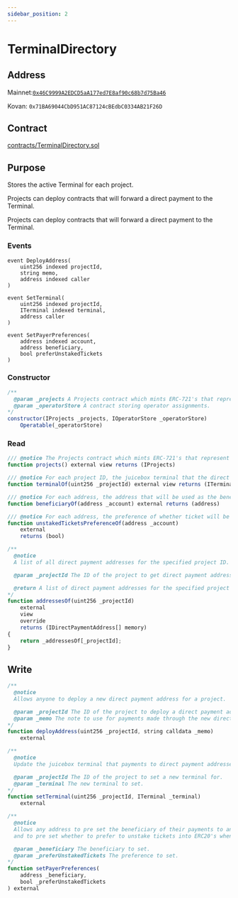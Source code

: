 ```yaml
---
sidebar_position: 2
---
```


# TerminalDirectory

## Address

Mainnet:[`0x46C9999A2EDCD5aA177ed7E8af90c68b7d75Ba46`](https://etherscan.io/address/0x46c9999a2edcd5aa177ed7e8af90c68b7d75ba46)

Kovan: `0x71BA69044CbD951AC87124cBEdbC0334AB21F26D`

## Contract

[contracts/TerminalDirectory.sol](https://github.com/jbx-protocol/juicehouse/blob/main/packages/hardhat/contracts/TerminalDirectory.sol)

## Purpose

Stores the active Terminal for each project.

Projects can deploy contracts that will forward a direct payment to the Terminal.

Projects can deploy contracts that will forward a direct payment to the Terminal.

### Events

```
event DeployAddress( 
    uint256 indexed projectId, 
    string memo, 
    address indexed caller 
)
```

```
event SetTerminal(
    uint256 indexed projectId,
    ITerminal indexed terminal,
    address caller
)
```

```
event SetPayerPreferences(
    address indexed account,
    address beneficiary,
    bool preferUnstakedTickets
)
```

### Constructor

```javascript
/** 
  @param _projects A Projects contract which mints ERC-721's that represent project ownership and transfers.
  @param _operatorStore A contract storing operator assignments.
*/
constructor(IProjects _projects, IOperatorStore _operatorStore)
    Operatable(_operatorStore)
```

### Read

```javascript
/// @notice The Projects contract which mints ERC-721's that represent project ownership and transfers.
function projects() external view returns (IProjects)
```

```javascript
/// @notice For each project ID, the juicebox terminal that the direct payment addresses are proxies for.
function terminalOf(uint256 _projectId) external view returns (ITerminal)
```

```javascript
/// @notice For each address, the address that will be used as the beneficiary of direct payments made.
function beneficiaryOf(address _account) external returns (address)
```

```javascript
/// @notice For each address, the preference of whether ticket will be auto claimed as ERC20s when a payment is made.
function unstakedTicketsPreferenceOf(address _account)
    external
    returns (bool)
```

```javascript
/** 
  @notice 
  A list of all direct payment addresses for the specified project ID.

  @param _projectId The ID of the project to get direct payment addresses for.

  @return A list of direct payment addresses for the specified project ID.
*/
function addressesOf(uint256 _projectId)
    external
    view
    override
    returns (IDirectPaymentAddress[] memory)
{
    return _addressesOf[_projectId];
}
```

## Write

```javascript
/** 
  @notice 
  Allows anyone to deploy a new direct payment address for a project.

  @param _projectId The ID of the project to deploy a direct payment address for.
  @param _memo The note to use for payments made through the new direct payment address.
*/
function deployAddress(uint256 _projectId, string calldata _memo)
    external
```

```javascript
/** 
  @notice 
  Update the juicebox terminal that payments to direct payment addresses will be forwarded for the specified project ID.

  @param _projectId The ID of the project to set a new terminal for.
  @param _terminal The new terminal to set.
*/
function setTerminal(uint256 _projectId, ITerminal _terminal)
    external
```

```javascript
/** 
  @notice 
  Allows any address to pre set the beneficiary of their payments to any direct payment address,
  and to pre set whether to prefer to unstake tickets into ERC20's when making a payment.

  @param _beneficiary The beneficiary to set.
  @param _preferUnstakedTickets The preference to set.
*/
function setPayerPreferences(
    address _beneficiary,
    bool _preferUnstakedTickets
) external
```
